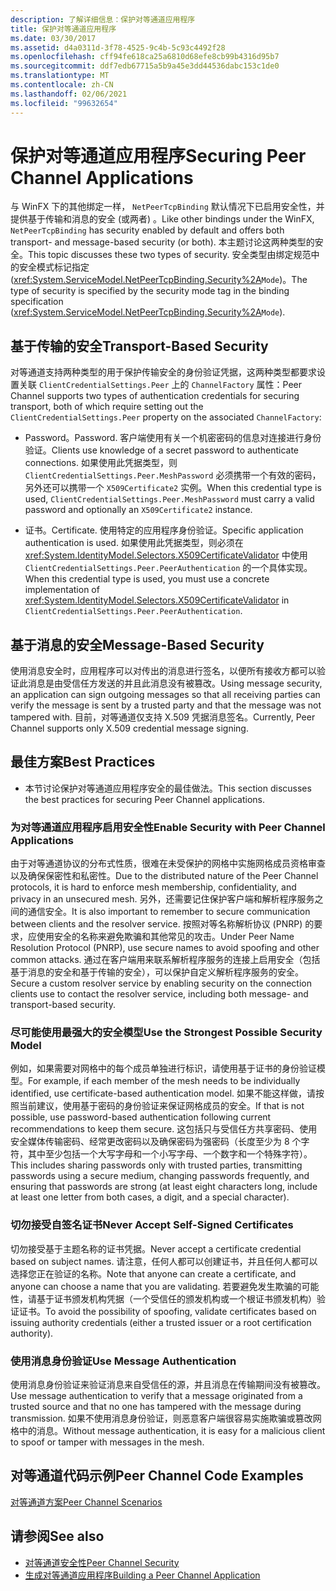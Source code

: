 ```yaml
---
description: 了解详细信息：保护对等通道应用程序
title: 保护对等通道应用程序
ms.date: 03/30/2017
ms.assetid: d4a0311d-3f78-4525-9c4b-5c93c4492f28
ms.openlocfilehash: cff94fe618ca25a6810d68efe8cb99b4316d95b7
ms.sourcegitcommit: ddf7edb67715a5b9a45e3dd44536dabc153c1de0
ms.translationtype: MT
ms.contentlocale: zh-CN
ms.lasthandoff: 02/06/2021
ms.locfileid: "99632654"
---
```

# <a name="securing-peer-channel-applications"></a><span data-ttu-id="7a7cd-103">保护对等通道应用程序</span><span class="sxs-lookup"><span data-stu-id="7a7cd-103">Securing Peer Channel Applications</span></span>

<span data-ttu-id="7a7cd-104">与 WinFX 下的其他绑定一样， `NetPeerTcpBinding` 默认情况下已启用安全性，并提供基于传输和消息的安全 (或两者) 。</span><span class="sxs-lookup"><span data-stu-id="7a7cd-104">Like other bindings under the WinFX, `NetPeerTcpBinding` has security enabled by default and offers both transport- and message-based security (or both).</span></span> <span data-ttu-id="7a7cd-105">本主题讨论这两种类型的安全。</span><span class="sxs-lookup"><span data-stu-id="7a7cd-105">This topic discusses these two types of security.</span></span> <span data-ttu-id="7a7cd-106">安全类型由绑定规范中的安全模式标记指定 (<xref:System.ServiceModel.NetPeerTcpBinding.Security%2A>`Mode`)。</span><span class="sxs-lookup"><span data-stu-id="7a7cd-106">The type of security is specified by the security mode tag in the binding specification (<xref:System.ServiceModel.NetPeerTcpBinding.Security%2A>`Mode`).</span></span>  
  
## <a name="transport-based-security"></a><span data-ttu-id="7a7cd-107">基于传输的安全</span><span class="sxs-lookup"><span data-stu-id="7a7cd-107">Transport-Based Security</span></span>  

 <span data-ttu-id="7a7cd-108">对等通道支持两种类型的用于保护传输安全的身份验证凭据，这两种类型都要求设置关联 `ClientCredentialSettings.Peer` 上的 `ChannelFactory` 属性：</span><span class="sxs-lookup"><span data-stu-id="7a7cd-108">Peer Channel supports two types of authentication credentials for securing transport, both of which require setting out the `ClientCredentialSettings.Peer` property on the associated `ChannelFactory`:</span></span>  
  
- <span data-ttu-id="7a7cd-109">Password。</span><span class="sxs-lookup"><span data-stu-id="7a7cd-109">Password.</span></span> <span data-ttu-id="7a7cd-110">客户端使用有关一个机密密码的信息对连接进行身份验证。</span><span class="sxs-lookup"><span data-stu-id="7a7cd-110">Clients use knowledge of a secret password to authenticate connections.</span></span> <span data-ttu-id="7a7cd-111">如果使用此凭据类型，则 `ClientCredentialSettings.Peer.MeshPassword` 必须携带一个有效的密码，另外还可以携带一个 `X509Certificate2` 实例。</span><span class="sxs-lookup"><span data-stu-id="7a7cd-111">When this credential type is used, `ClientCredentialSettings.Peer.MeshPassword` must carry a valid password and optionally an `X509Certificate2` instance.</span></span>  
  
- <span data-ttu-id="7a7cd-112">证书。</span><span class="sxs-lookup"><span data-stu-id="7a7cd-112">Certificate.</span></span> <span data-ttu-id="7a7cd-113">使用特定的应用程序身份验证。</span><span class="sxs-lookup"><span data-stu-id="7a7cd-113">Specific application authentication is used.</span></span> <span data-ttu-id="7a7cd-114">如果使用此凭据类型，则必须在 <xref:System.IdentityModel.Selectors.X509CertificateValidator> 中使用 `ClientCredentialSettings.Peer.PeerAuthentication` 的一个具体实现。</span><span class="sxs-lookup"><span data-stu-id="7a7cd-114">When this credential type is used, you must use a concrete implementation of <xref:System.IdentityModel.Selectors.X509CertificateValidator> in `ClientCredentialSettings.Peer.PeerAuthentication`.</span></span>  
  
## <a name="message-based-security"></a><span data-ttu-id="7a7cd-115">基于消息的安全</span><span class="sxs-lookup"><span data-stu-id="7a7cd-115">Message-Based Security</span></span>  

 <span data-ttu-id="7a7cd-116">使用消息安全时，应用程序可以对传出的消息进行签名，以便所有接收方都可以验证此消息是由受信任方发送的并且此消息没有被篡改。</span><span class="sxs-lookup"><span data-stu-id="7a7cd-116">Using message security, an application can sign outgoing messages so that all receiving parties can verify the message is sent by a trusted party and that the message was not tampered with.</span></span> <span data-ttu-id="7a7cd-117">目前，对等通道仅支持 X.509 凭据消息签名。</span><span class="sxs-lookup"><span data-stu-id="7a7cd-117">Currently, Peer Channel supports only X.509 credential message signing.</span></span>  
  
## <a name="best-practices"></a><span data-ttu-id="7a7cd-118">最佳方案</span><span class="sxs-lookup"><span data-stu-id="7a7cd-118">Best Practices</span></span>  
  
- <span data-ttu-id="7a7cd-119">本节讨论保护对等通道应用程序安全的最佳做法。</span><span class="sxs-lookup"><span data-stu-id="7a7cd-119">This section discusses the best practices for securing Peer Channel applications.</span></span>  
  
### <a name="enable-security-with-peer-channel-applications"></a><span data-ttu-id="7a7cd-120">为对等通道应用程序启用安全性</span><span class="sxs-lookup"><span data-stu-id="7a7cd-120">Enable Security with Peer Channel Applications</span></span>  

 <span data-ttu-id="7a7cd-121">由于对等通道协议的分布式性质，很难在未受保护的网格中实施网格成员资格审查以及确保保密性和私密性。</span><span class="sxs-lookup"><span data-stu-id="7a7cd-121">Due to the distributed nature of the Peer Channel protocols, it is hard to enforce mesh membership, confidentiality, and privacy in an unsecured mesh.</span></span> <span data-ttu-id="7a7cd-122">另外，还需要记住保护客户端和解析程序服务之间的通信安全。</span><span class="sxs-lookup"><span data-stu-id="7a7cd-122">It is also important to remember to secure communication between clients and the resolver service.</span></span> <span data-ttu-id="7a7cd-123">按照对等名称解析协议 (PNRP) 的要求，应使用安全的名称来避免欺骗和其他常见的攻击。</span><span class="sxs-lookup"><span data-stu-id="7a7cd-123">Under Peer Name Resolution Protocol (PNRP), use secure names to avoid spoofing and other common attacks.</span></span> <span data-ttu-id="7a7cd-124">通过在客户端用来联系解析程序服务的连接上启用安全（包括基于消息的安全和基于传输的安全），可以保护自定义解析程序服务的安全。</span><span class="sxs-lookup"><span data-stu-id="7a7cd-124">Secure a custom resolver service by enabling security on the connection clients use to contact the resolver service, including both message- and transport-based security.</span></span>  
  
### <a name="use-the-strongest-possible-security-model"></a><span data-ttu-id="7a7cd-125">尽可能使用最强大的安全模型</span><span class="sxs-lookup"><span data-stu-id="7a7cd-125">Use the Strongest Possible Security Model</span></span>  

 <span data-ttu-id="7a7cd-126">例如，如果需要对网格中的每个成员单独进行标识，请使用基于证书的身份验证模型。</span><span class="sxs-lookup"><span data-stu-id="7a7cd-126">For example, if each member of the mesh needs to be individually identified, use certificate-based authentication model.</span></span> <span data-ttu-id="7a7cd-127">如果不能这样做，请按照当前建议，使用基于密码的身份验证来保证网格成员的安全。</span><span class="sxs-lookup"><span data-stu-id="7a7cd-127">If that is not possible, use password-based authentication following current recommendations to keep them secure.</span></span> <span data-ttu-id="7a7cd-128">这包括只与受信任方共享密码、使用安全媒体传输密码、经常更改密码以及确保密码为强密码（长度至少为 8 个字符，其中至少包括一个大写字母和一个小写字母、一个数字和一个特殊字符）。</span><span class="sxs-lookup"><span data-stu-id="7a7cd-128">This includes sharing passwords only with trusted parties, transmitting passwords using a secure medium, changing passwords frequently, and ensuring that passwords are strong (at least eight characters long, include at least one letter from both cases, a digit, and a special character).</span></span>  
  
### <a name="never-accept-self-signed-certificates"></a><span data-ttu-id="7a7cd-129">切勿接受自签名证书</span><span class="sxs-lookup"><span data-stu-id="7a7cd-129">Never Accept Self-Signed Certificates</span></span>  

 <span data-ttu-id="7a7cd-130">切勿接受基于主题名称的证书凭据。</span><span class="sxs-lookup"><span data-stu-id="7a7cd-130">Never accept a certificate credential based on subject names.</span></span> <span data-ttu-id="7a7cd-131">请注意，任何人都可以创建证书，并且任何人都可以选择您正在验证的名称。</span><span class="sxs-lookup"><span data-stu-id="7a7cd-131">Note that anyone can create a certificate, and anyone can choose a name that you are validating.</span></span> <span data-ttu-id="7a7cd-132">若要避免发生欺骗的可能性，请基于证书颁发机构凭据（一个受信任的颁发机构或一个根证书颁发机构）验证证书。</span><span class="sxs-lookup"><span data-stu-id="7a7cd-132">To avoid the possibility of spoofing, validate certificates based on issuing authority credentials (either a trusted issuer or a root certification authority).</span></span>  
  
### <a name="use-message-authentication"></a><span data-ttu-id="7a7cd-133">使用消息身份验证</span><span class="sxs-lookup"><span data-stu-id="7a7cd-133">Use Message Authentication</span></span>  

 <span data-ttu-id="7a7cd-134">使用消息身份验证来验证消息来自受信任的源，并且消息在传输期间没有被篡改。</span><span class="sxs-lookup"><span data-stu-id="7a7cd-134">Use message authentication to verify that a message originated from a trusted source and that no one has tampered with the message during transmission.</span></span> <span data-ttu-id="7a7cd-135">如果不使用消息身份验证，则恶意客户端很容易实施欺骗或篡改网格中的消息。</span><span class="sxs-lookup"><span data-stu-id="7a7cd-135">Without message authentication, it is easy for a malicious client to spoof or tamper with messages in the mesh.</span></span>  
  
## <a name="peer-channel-code-examples"></a><span data-ttu-id="7a7cd-136">对等通道代码示例</span><span class="sxs-lookup"><span data-stu-id="7a7cd-136">Peer Channel Code Examples</span></span>  

 [<span data-ttu-id="7a7cd-137">对等通道方案</span><span class="sxs-lookup"><span data-stu-id="7a7cd-137">Peer Channel Scenarios</span></span>](peer-channel-scenarios.md)  
  
## <a name="see-also"></a><span data-ttu-id="7a7cd-138">请参阅</span><span class="sxs-lookup"><span data-stu-id="7a7cd-138">See also</span></span>

- [<span data-ttu-id="7a7cd-139">对等通道安全性</span><span class="sxs-lookup"><span data-stu-id="7a7cd-139">Peer Channel Security</span></span>](peer-channel-security.md)
- [<span data-ttu-id="7a7cd-140">生成对等通道应用程序</span><span class="sxs-lookup"><span data-stu-id="7a7cd-140">Building a Peer Channel Application</span></span>](building-a-peer-channel-application.md)
